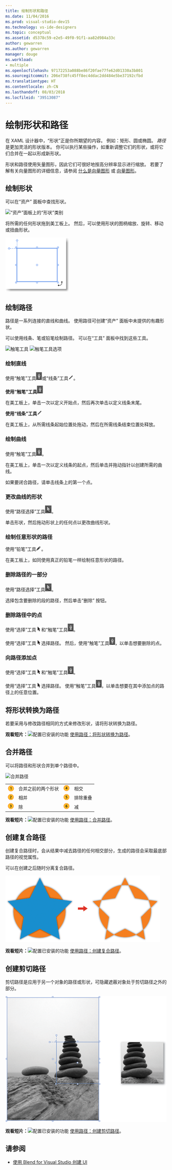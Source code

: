 ```yaml
---
title: 绘制形状和路径
ms.date: 11/04/2016
ms.prod: visual-studio-dev15
ms.technology: vs-ide-designers
ms.topic: conceptual
ms.assetid: d5378c59-e2e5-49f0-91f1-aa82d984a33c
author: gewarren
ms.author: gewarren
manager: douge
ms.workload:
- multiple
ms.openlocfilehash: 97172253a088be86f20fae77fe62d01330a3b801
ms.sourcegitcommit: 206e738fc45ff8ec4ddac2dd484e5be37192cfbd
ms.translationtype: HT
ms.contentlocale: zh-CN
ms.lasthandoff: 08/03/2018
ms.locfileid: "39513087"
---
```

# <a name="draw-shapes-and-paths"></a>绘制形状和路径

在 XAML 设计器中，“形状”正是你所期望的内容。 例如：矩形、圆或椭圆。 *路径* 是更加灵活的形状版本。 你可以执行某些操作，如重新调整它们的形状，或将它们合并在一起以形成新形状。

形状和路径使用矢量图形，因此它们可很好地按高分辨率显示进行缩放。 若要了解有关向量图形的详细信息，请参阅 [什么是向量图形](https://www.youtube.com/watch?v=MoCSwF0n-io) 或 [向量图形](http://www.webopedia.com/TERM/V/vector_graphics.html)。

##  <a name="Shape"></a> 绘制形状
 可以在“资产”  面板中查找形状。

 ![“资产”面板上的“形状”类别](../designers/media/b4_shapes_assetspanel.png)

 将所需的任何形状拖到美工板上。 然后，可以使用形状的图柄缩放、旋转、移动或扭曲形状。

 ![Handles](../designers/media/84261e83-3091-4490-ab58-4218b188439e.png)

##  <a name="Path"></a> 绘制路径
 路径是一系列连接的直线和曲线。 使用路径可创建“资产”  面板中未提供的有趣形状。

 可以使用线条、笔或铅笔绘制路径。 可以在“工具”  面板中找到这些工具。

 ![触笔工具](../designers/media/717956a8-b6a5-4e37-8af3-70bcfc78c82a.png) ![触笔工具选项](../designers/media/8fbbbb21-be83-4cf6-903b-3a49f00c9860.png)

### <a name="draw-a-straight-line"></a>绘制直线
 使用“触笔”工具![触笔工具](../designers/media/894f8612-e0ed-4e00-84cf-a9bc8f38fc54.png)或“线条”工具![线条工具](../designers/media/eb618397-5283-48be-8396-3449be7b6fbf.png)。

 **使用“触笔”工具**![触笔工具](../designers/media/894f8612-e0ed-4e00-84cf-a9bc8f38fc54.png)

 在美工板上，单击一次以定义开始点，然后再次单击以定义线条末尾。

 **使用“线条”工具**![线条工具](../designers/media/eb618397-5283-48be-8396-3449be7b6fbf.png)

 在美工板上，从所需线条起始位置处拖动，然后在所需线条结束位置处释放。

### <a name="draw-a-curve"></a>绘制曲线
 使用“触笔”工具![触笔工具](../designers/media/894f8612-e0ed-4e00-84cf-a9bc8f38fc54.png)。

 在美工板上，单击一次以定义线条的起点，然后单击并拖动指针以创建所需的曲线。

 如果要闭合路径，请单击线条上的第一个点。

### <a name="change-the-shape-of-a-curve"></a>更改曲线的形状
 使用“路径选择”工具![路径选择工具](../designers/media/6dd6571f-c116-451d-8dd2-1f88b8406362.png)。

 单击形状，然后拖动形状上的任何点以更改曲线形状。

### <a name="draw-a-free-form-path"></a>绘制任意形状的路径
 使用“铅笔”工具![铅笔工具](../designers/media/509dc167-734f-46c9-b012-987ee63450cd.png)。

 在美工板上，如同使用真正的铅笔一样绘制任意形状的路径。

### <a name="remove-part-of-a-path"></a>删除路径的一部分
 使用“路径选择”工具![路径选择工具](../designers/media/6dd6571f-c116-451d-8dd2-1f88b8406362.png)。

 选择包含要删除的段的路径，然后单击“删除”  按钮。

### <a name="remove-a-point-in-a-path"></a>删除路径中的点
 使用“选择”工具![选择工具](../designers/media/2ff91340-477e-4efa-a0f7-af20851e4daa.png)和“触笔”工具![触笔工具](../designers/media/894f8612-e0ed-4e00-84cf-a9bc8f38fc54.png)。

 使用“选择”工具![选择工具](../designers/media/2ff91340-477e-4efa-a0f7-af20851e4daa.png)选择路径。 然后，使用“触笔”工具![触笔工具](../designers/media/894f8612-e0ed-4e00-84cf-a9bc8f38fc54.png)，以单击想要删除的点。

### <a name="add-a-point-to-a-path"></a>向路径添加点
 使用“选择”工具![选择工具](../designers/media/2ff91340-477e-4efa-a0f7-af20851e4daa.png)和“触笔”工具![触笔工具](../designers/media/894f8612-e0ed-4e00-84cf-a9bc8f38fc54.png)。

 使用“选择”工具![选择工具](../designers/media/2ff91340-477e-4efa-a0f7-af20851e4daa.png)选择路径。 使用“触笔”工具![触笔工具](../designers/media/894f8612-e0ed-4e00-84cf-a9bc8f38fc54.png)，以单击想要在其中添加点的路径上的任意位置。

##  <a name="Convert"></a> 将形状转换为路径
 若要采用与修改路径相同的方式来修改形状，请将形状转换为路径。

 **观看短片：**![配置已安装的功能](../designers/media/bldadminconsoleinitialconfigicon.png) [使用路径：将形状转换为路径](https://www.youtube.com/watch?v=Io5bC0-nH6Q#t=147)。

##  <a name="Combine"></a> 合并路径
 可以将路径和形状合并到单个路径中。

 ![合并路径](../designers/media/2df17a5d-a338-4ef4-96c5-dae51cc1ca8a.png)

|||||
|-|-|-|-|
|![合并之前的两个形状](../designers/media/b1_1.png)|合并之前的两个形状|![相交](../designers/media/b1_4.png)|相交|
|![相斥](../designers/media/b1_2.png)|相并|![](../designers/media/b1_5.png)|排除重叠|
|![减](../designers/media/b1_3.png)|除|![](../designers/media/b1_6.png)|减|

 **观看短片：**![配置已安装的功能](../designers/media/bldadminconsoleinitialconfigicon.png) [使用路径：合并路径](https://www.youtube.com/watch?v=Io5bC0-nH6Q#t=195)。

##  <a name="Compound"></a> 创建复合路径
 创建复合路径时，会从结果中减去路径的任何相交部分，生成的路径会采取最底部路径的视觉属性。

 可以在创建之后随时分离复合路径。

 ![中断复合路径](../designers/media/2157a8aa-d9a7-4de4-8de5-b10d28f08a84.png)

 **观看短片：**![配置已安装的功能](../designers/media/bldadminconsoleinitialconfigicon.png) [使用路径：创建复合路径](https://www.youtube.com/watch?v=Io5bC0-nH6Q)。

##  <a name="Clipping"></a> 创建剪切路径
 剪切路径是应用于另一个对象的路径或形状，可隐藏遮蔽对象处于剪切路径之外的部分。

 ![剪切路径](../designers/media/22471e98-a841-4f39-a3ef-36090cf5a625.png)

 **观看短片：**![配置已安装的功能](../designers/media/bldadminconsoleinitialconfigicon.png) [使用路径：创建剪切路径](https://www.youtube.com/watch?v=Io5bC0-nH6Q#t=232)。

## <a name="see-also"></a>请参阅

- [使用 Blend for Visual Studio 创建 UI](../designers/creating-a-ui-by-using-blend-for-visual-studio.md)